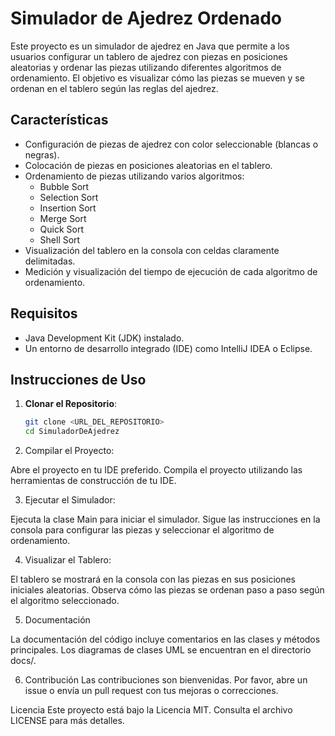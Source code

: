 # Simulador de Ajedrez Ordenado

Este proyecto es un simulador de ajedrez en Java que permite a los usuarios configurar un tablero de ajedrez con piezas en posiciones aleatorias y ordenar las piezas utilizando diferentes algoritmos de ordenamiento. 
El objetivo es visualizar cómo las piezas se mueven y se ordenan en el tablero según las reglas del ajedrez.

## Características

- Configuración de piezas de ajedrez con color seleccionable (blancas o negras).
- Colocación de piezas en posiciones aleatorias en el tablero.
- Ordenamiento de piezas utilizando varios algoritmos:
    - Bubble Sort
    - Selection Sort
    - Insertion Sort
    - Merge Sort
    - Quick Sort
    - Shell Sort
- Visualización del tablero en la consola con celdas claramente delimitadas.
- Medición y visualización del tiempo de ejecución de cada algoritmo de ordenamiento.

## Requisitos

- Java Development Kit (JDK) instalado.
- Un entorno de desarrollo integrado (IDE) como IntelliJ IDEA o Eclipse.

## Instrucciones de Uso

1. **Clonar el Repositorio**:
   ```bash
   git clone <URL_DEL_REPOSITORIO>
   cd SimuladorDeAjedrez

2. Compilar el Proyecto:

Abre el proyecto en tu IDE preferido.
Compila el proyecto utilizando las herramientas de construcción de tu IDE.

3. Ejecutar el Simulador:

Ejecuta la clase Main para iniciar el simulador.
Sigue las instrucciones en la consola para configurar las piezas y seleccionar el algoritmo de ordenamiento.

4. Visualizar el Tablero:

El tablero se mostrará en la consola con las piezas en sus posiciones iniciales aleatorias.
Observa cómo las piezas se ordenan paso a paso según el algoritmo seleccionado.

5. Documentación

La documentación del código incluye comentarios en las clases y métodos principales.
Los diagramas de clases UML se encuentran en el directorio docs/.

6. Contribución
Las contribuciones son bienvenidas. Por favor, abre un issue o envía un pull request con tus mejoras o correcciones.

Licencia
Este proyecto está bajo la Licencia MIT. Consulta el archivo LICENSE para más detalles.

